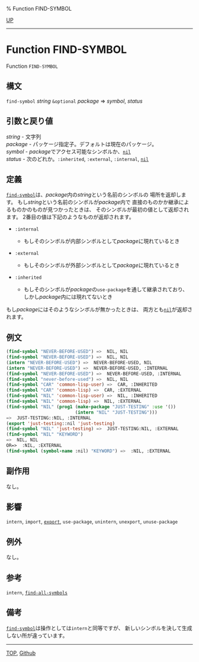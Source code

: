 % Function FIND-SYMBOL

[UP](11.2.html)  

---

# Function **FIND-SYMBOL**


Function `FIND-SYMBOL`


## 構文

`find-symbol` *string* `&optional` *package* => *symbol*, *status*


## 引数と戻り値

*string* - 文字列  
*package* - パッケージ指定子。デフォルトは現在のパッケージ。  
*symbol* - *package*でアクセス可能なシンボルか、[`nil`](5.3.nil-variable.html)  
*status* - 次のどれか。`:inherited`, `:external`, `:internal`, [`nil`](5.3.nil-variable.html)


## 定義

[`find-symbol`](11.2.find-symbol.html)は、*package*内の*string*という名前のシンボルの
場所を返却します。
もし*string*という名前のシンボルが*package*内で
直接のものかか継承によるものかのものが見つかったときは、
そのシンボルが最初の値として返却されます。
2番目の値は下記のようなものが返却されます。

- `:internal`
  - もしそのシンボルが内部シンボルとして*package*に現れているとき

- `:external`
  - もしそのシンボルが外部シンボルとして*package*に現れているとき

- `:inherited`
  - もしそのシンボルが*package*の`use-package`を通して継承されており、
    しかし*package*内には現れてないとき

もし*package*にはそのようなシンボルが無かったときは、
両方とも[`nil`](5.3.nil-variable.html)が返却されます。


## 例文

```lisp
(find-symbol "NEVER-BEFORE-USED") =>  NIL, NIL
(find-symbol "NEVER-BEFORE-USED") =>  NIL, NIL
(intern "NEVER-BEFORE-USED") =>  NEVER-BEFORE-USED, NIL
(intern "NEVER-BEFORE-USED") =>  NEVER-BEFORE-USED, :INTERNAL
(find-symbol "NEVER-BEFORE-USED") =>  NEVER-BEFORE-USED, :INTERNAL
(find-symbol "never-before-used") =>  NIL, NIL
(find-symbol "CAR" 'common-lisp-user) =>  CAR, :INHERITED
(find-symbol "CAR" 'common-lisp) =>  CAR, :EXTERNAL
(find-symbol "NIL" 'common-lisp-user) =>  NIL, :INHERITED
(find-symbol "NIL" 'common-lisp) =>  NIL, :EXTERNAL
(find-symbol "NIL" (prog1 (make-package "JUST-TESTING" :use '())
                          (intern "NIL" "JUST-TESTING")))
=>  JUST-TESTING::NIL, :INTERNAL
(export 'just-testing::nil 'just-testing)
(find-symbol "NIL" 'just-testing) =>  JUST-TESTING:NIL, :EXTERNAL
(find-symbol "NIL" "KEYWORD")
=>  NIL, NIL
OR=>  :NIL, :EXTERNAL
(find-symbol (symbol-name :nil) "KEYWORD") =>  :NIL, :EXTERNAL
```


## 副作用

なし。


## 影響

`intern`,
`import`,
[`export`](11.2.export.html),
`use-package`,
`unintern`,
`unexport`,
`unuse-package`


## 例外

なし。


## 参考

`intern`,
[`find-all-symbols`](11.2.find-all-symbols.html)


## 備考

[`find-symbol`](11.2.find-symbol.html)は操作としては`intern`と同等ですが、
新しいシンボルを決して生成しない所が違っています。


---
[TOP](index.html),  [Github](https://github.com/nptcl/npt-japanese)

